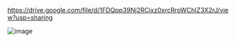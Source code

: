 https://drive.google.com/file/d/1FDQpp39Nj2RCixz0xrcRrpWChIZ3X2rJ/view?usp=sharing

![image](https://github.com/user-attachments/assets/1a7126d7-b8a1-4f5d-93f2-0926ee13fd6b)
